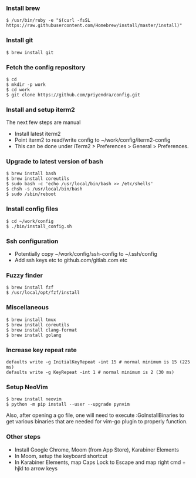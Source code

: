 ### Install brew
```
$ /usr/bin/ruby -e "$(curl -fsSL https://raw.githubusercontent.com/Homebrew/install/master/install)"
```

### Install git
```
$ brew install git
```

### Fetch the config repository
```
$ cd
$ mkdir -p work
$ cd work
$ git clone https://github.com/priyendra/config.git
```

### Install and setup iterm2
The next few steps are manual
- Install latest iterm2
- Point iterm2 to read/write config to ~/work/config/iterm2-config
- This can be done under iTerm2 > Preferences > General > Preferences.

### Upgrade to latest version of bash
```
$ brew install bash
$ brew install coreutils
$ sudo bash -c 'echo /usr/local/bin/bash >> /etc/shells'
$ chsh -s /usr/local/bin/bash
$ sudo /sbin/reboot
```

### Install config files
```
$ cd ~/work/config
$ ./bin/install_config.sh
```

### Ssh configuration
- Potentially copy ~/work/config/ssh-config to ~/.ssh/config
- Add ssh keys etc to github.com/gitlab.com etc

### Fuzzy finder
```
$ brew install fzf
$ /usr/local/opt/fzf/install
```

### Miscellaneous 

```
$ brew install tmux
$ brew install coreutils
$ brew install clang-format
$ brew install golang
```

### Increase key repeat rate
```
defaults write -g InitialKeyRepeat -int 15 # normal minimum is 15 (225 ms)
defaults write -g KeyRepeat -int 1 # normal minimum is 2 (30 ms)
```

### Setup NeoVim

```
$ brew install neovim
$ python -m pip install --user --upgrade pynvim
```

Also, after opening a go file, one will need to execute :GoInstallBinaries
to get various binaries that are needed for vim-go plugin to properly
function.

### Other steps
- Install Google Chrome, Moom (from App Store), Karabiner Elements
- In Moom, setup the keyboard shortcut
- In Karabiner Elements, map Caps Lock to Escape and map right cmd + hjkl
  to arrow keys
